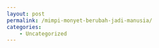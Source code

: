 ```yaml
---
layout: post
permalink: /mimpi-monyet-berubah-jadi-manusia/
categories:
    - Uncategorized
---
```


